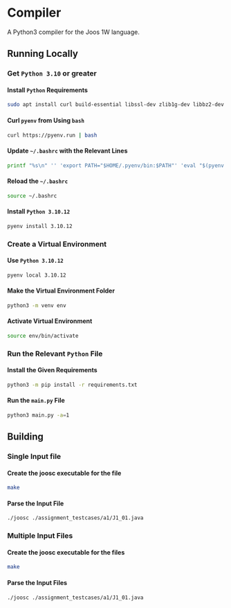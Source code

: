 # Compiler

A Python3 compiler for the Joos 1W language.

## Running Locally

### Get `Python 3.10` or greater

#### Install `Python` Requirements

```bash
sudo apt install curl build-essential libssl-dev zlib1g-dev libbz2-dev libreadline-dev libsqlite3-dev curl libncursesw5-dev xz-utils tk-dev libxml2-dev libxmlsec1-dev libffi-dev liblzma-dev
```

#### Curl `pyenv` from Using `bash`

```bash
curl https://pyenv.run | bash
```

#### Update `~/.bashrc` with the Relevant Lines

```bash
printf "%s\n" '' 'export PATH="$HOME/.pyenv/bin:$PATH"' 'eval "$(pyenv init -)"' 'eval "$(pyenv virtualenv-init -)"' >> ~/.bashrc
```

#### Reload the `~/.bashrc`

```bash
source ~/.bashrc
```

#### Install `Python 3.10.12`

```bash
pyenv install 3.10.12
```

### Create a Virtual Environment

#### Use `Python 3.10.12`

```bash
pyenv local 3.10.12
```

#### Make the Virtual Environment Folder

```bash
python3 -m venv env
```

#### Activate Virtual Environment

```bash
source env/bin/activate
```

### Run the Relevant `Python` File

#### Install the Given Requirements

```bash
python3 -m pip install -r requirements.txt
```

#### Run the `main.py` File

```bash
python3 main.py -a=1
```

## Building

### Single Input file

#### Create the joosc executable for the file

``` bash
make
```

#### Parse the Input File

``` bash
./joosc ./assignment_testcases/a1/J1_01.java
```

### Multiple Input Files

#### Create the joosc executable for the files

``` bash
make
```

#### Parse the Input Files

``` bash
./joosc ./assignment_testcases/a1/J1_01.java
```
